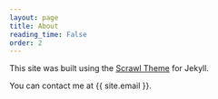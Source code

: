 ```yaml
---
layout: page
title: About
reading_time: False
order: 2
---
```


This site was built using the [Scrawl Theme](https://github.com/lightster/scrawl) for Jekyll.

You can contact me at {{ site.email }}.
